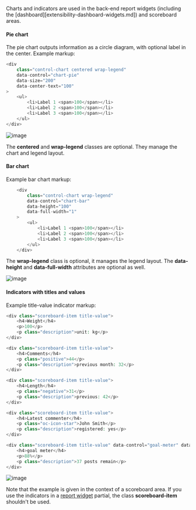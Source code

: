 Charts and indicators are used in the back-end report widgets (including the [dashboard][extensibility-dashboard-widgets.md]) and scoreboard areas. 

#### Pie chart

The pie chart outputs information as a circle diagram, with optional label in the center. Example markup:

```php
<div 
    class="control-chart centered wrap-legend" 
    data-control="chart-pie" 
    data-size="200"
    data-center-text="100"
>
    <ul>
        <li>Label 1 <span>100</span></li>
        <li>Label 2 <span>100</span></li>
        <li>Label 3 <span>100</span></li>
    </ul>
</div>
```

![image](https://github.com/octobercms/docs/blob/master/images/traffic-sources.png?raw=true)

The **centered** and **wrap-legend** classes are optional. They manage the chart and legend layout.

#### Bar chart

Example bar chart markup:

```php
    <div 
        class="control-chart wrap-legend" 
        data-control="chart-bar" 
        data-height="100"
        data-full-width="1"
    >
        <ul>
            <li>Label 1 <span>100</span></li>
            <li>Label 2 <span>100</span></li>
            <li>Label 3 <span>100</span></li>
        </ul>
    </div>
```

The **wrap-legend** class is optional, it manages the legend layout. The **data-height** and **data-full-width** attributes are optional as well.

![image](https://github.com/octobercms/docs/blob/master/images/bar-chart.png?raw=true)

#### Indicators with titles and values

Example title-value indicator markup:

```php
<div class="scoreboard-item title-value">
    <h4>Weight</h4>
    <p>100</p>
    <p class="description">unit: kg</p>
</div>

<div class="scoreboard-item title-value">
    <h4>Comments</h4>
    <p class="positive">44</p>
    <p class="description">previous month: 32</p>
</div>

<div class="scoreboard-item title-value">
    <h4>Length</h4>
    <p class="negative">31</p>
    <p class="description">previous: 42</p>
</div>

<div class="scoreboard-item title-value">
    <h4>Latest commenter</h4>
    <p class="oc-icon-star">John Smith</p>
    <p class="description">registered: yes</p>
</div>

<div class="scoreboard-item title-value" data-control="goal-meter" data-value="88">
    <h4>goal meter</h4>
    <p>88%</p>
    <p class="description">37 posts remain</p>
</div>
```

![image](https://github.com/octobercms/docs/blob/master/images/name-title-indicators.png?raw=true)

Note that the example is given in the context of a scoreboard area. If you use the indicators in a [report widget](extensibility-dashboard-widgets.md) partial, the class **scoreboard-item** shouldn't be used.

